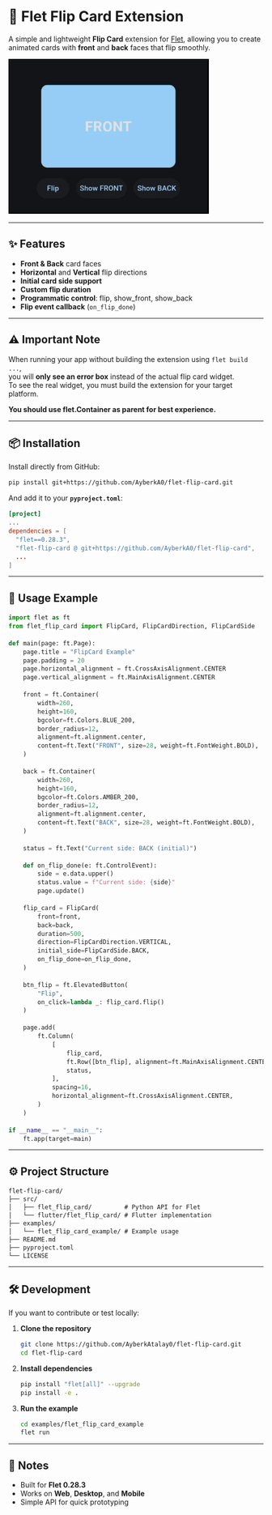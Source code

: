 # 🎴 Flet Flip Card Extension

A simple and lightweight **Flip Card** extension for [Flet](https://flet.dev), allowing you to create animated cards with **front** and **back** faces that flip smoothly.

![Demo](https://github.com/AyberkA0/flet-flip-card/raw/main/examples/demo.gif)

---

## ✨ Features
- **Front & Back** card faces
- **Horizontal** and **Vertical** flip directions
- **Initial card side support** 
- **Custom flip duration**
- **Programmatic control**: flip, show_front, show_back
- **Flip event callback** (`on_flip_done`)

---

## ⚠️ Important Note
When running your app without building the extension using `flet build ...`,  
you will **only see an error box** instead of the actual flip card widget.  
To see the real widget, you must build the extension for your target platform.

**You should use flet.Container as parent for best experience.**

---

## 📦 Installation

Install directly from GitHub:

```bash
pip install git+https://github.com/AyberkA0/flet-flip-card.git
````

And add it to your **`pyproject.toml`**:

```toml
[project]
...
dependencies = [
  "flet==0.28.3",
  "flet-flip-card @ git+https://github.com/AyberkA0/flet-flip-card",
  ...
]
```

---

## 🚀 Usage Example

```python
import flet as ft
from flet_flip_card import FlipCard, FlipCardDirection, FlipCardSide

def main(page: ft.Page):
    page.title = "FlipCard Example"
    page.padding = 20
    page.horizontal_alignment = ft.CrossAxisAlignment.CENTER
    page.vertical_alignment = ft.MainAxisAlignment.CENTER

    front = ft.Container(
        width=260,
        height=160,
        bgcolor=ft.Colors.BLUE_200,
        border_radius=12,
        alignment=ft.alignment.center,
        content=ft.Text("FRONT", size=28, weight=ft.FontWeight.BOLD),
    )

    back = ft.Container(
        width=260,
        height=160,
        bgcolor=ft.Colors.AMBER_200,
        border_radius=12,
        alignment=ft.alignment.center,
        content=ft.Text("BACK", size=28, weight=ft.FontWeight.BOLD),
    )

    status = ft.Text("Current side: BACK (initial)")

    def on_flip_done(e: ft.ControlEvent):
        side = e.data.upper()
        status.value = f"Current side: {side}"
        page.update()

    flip_card = FlipCard(
        front=front,
        back=back,
        duration=500,             
        direction=FlipCardDirection.VERTICAL, 
        initial_side=FlipCardSide.BACK,
        on_flip_done=on_flip_done,
    )

    btn_flip = ft.ElevatedButton(
        "Flip",
        on_click=lambda _: flip_card.flip()
    )

    page.add(
        ft.Column(
            [
                flip_card,
                ft.Row([btn_flip], alignment=ft.MainAxisAlignment.CENTER),
                status,
            ],
            spacing=16,
            horizontal_alignment=ft.CrossAxisAlignment.CENTER,
        )
    )

if __name__ == "__main__":
    ft.app(target=main)
```

---

## ⚙️ Project Structure

```
flet-flip-card/
├── src/
│   ├── flet_flip_card/         # Python API for Flet
│   └── flutter/flet_flip_card/ # Flutter implementation
├── examples/
│   └── flet_flip_card_example/ # Example usage
├── README.md
├── pyproject.toml
└── LICENSE
```

---

## 🛠 Development

If you want to contribute or test locally:

1. **Clone the repository**

   ```bash
   git clone https://github.com/AyberkAtalay0/flet-flip-card.git
   cd flet-flip-card
   ```

2. **Install dependencies**

   ```bash
   pip install "flet[all]" --upgrade
   pip install -e .
   ```

3. **Run the example**

   ```bash
   cd examples/flet_flip_card_example
   flet run
   ```

---

## 📌 Notes

* Built for **Flet 0.28.3**
* Works on **Web**, **Desktop**, and **Mobile**
* Simple API for quick prototyping
